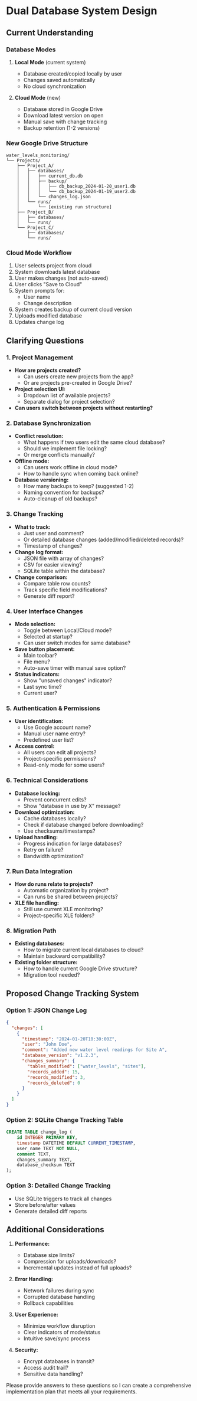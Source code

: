 # Dual Database System Design

## Current Understanding

### Database Modes
1. **Local Mode** (current system)
   - Database created/copied locally by user
   - Changes saved automatically
   - No cloud synchronization

2. **Cloud Mode** (new)
   - Database stored in Google Drive
   - Download latest version on open
   - Manual save with change tracking
   - Backup retention (1-2 versions)

### New Google Drive Structure
```
water_levels_monitoring/
└── Projects/
    ├── Project_A/
    │   ├── databases/
    │   │   ├── current_db.db
    │   │   ├── backup/
    │   │   │   ├── db_backup_2024-01-20_user1.db
    │   │   │   └── db_backup_2024-01-19_user2.db
    │   │   └── changes_log.json
    │   └── runs/
    │       └── [existing run structure]
    ├── Project_B/
    │   ├── databases/
    │   └── runs/
    └── Project_C/
        ├── databases/
        └── runs/
```

### Cloud Mode Workflow
1. User selects project from cloud
2. System downloads latest database
3. User makes changes (not auto-saved)
4. User clicks "Save to Cloud"
5. System prompts for:
   - User name
   - Change description
6. System creates backup of current cloud version
7. Uploads modified database
8. Updates change log

## Clarifying Questions

### 1. Project Management
- **How are projects created?** 
  - Can users create new projects from the app?
  - Or are projects pre-created in Google Drive?
- **Project selection UI:**
  - Dropdown list of available projects?
  - Separate dialog for project selection?
- **Can users switch between projects without restarting?**

### 2. Database Synchronization
- **Conflict resolution:**
  - What happens if two users edit the same cloud database?
  - Should we implement file locking?
  - Or merge conflicts manually?
- **Offline mode:**
  - Can users work offline in cloud mode?
  - How to handle sync when coming back online?
- **Database versioning:**
  - How many backups to keep? (suggested 1-2)
  - Naming convention for backups?
  - Auto-cleanup of old backups?

### 3. Change Tracking
- **What to track:**
  - Just user and comment?
  - Or detailed database changes (added/modified/deleted records)?
  - Timestamp of changes?
- **Change log format:**
  - JSON file with array of changes?
  - CSV for easier viewing?
  - SQLite table within the database?
- **Change comparison:**
  - Compare table row counts?
  - Track specific field modifications?
  - Generate diff report?

### 4. User Interface Changes
- **Mode selection:**
  - Toggle between Local/Cloud mode?
  - Selected at startup?
  - Can user switch modes for same database?
- **Save button placement:**
  - Main toolbar?
  - File menu?
  - Auto-save timer with manual save option?
- **Status indicators:**
  - Show "unsaved changes" indicator?
  - Last sync time?
  - Current user?

### 5. Authentication & Permissions
- **User identification:**
  - Use Google account name?
  - Manual user name entry?
  - Predefined user list?
- **Access control:**
  - All users can edit all projects?
  - Project-specific permissions?
  - Read-only mode for some users?

### 6. Technical Considerations
- **Database locking:**
  - Prevent concurrent edits?
  - Show "database in use by X" message?
- **Download optimization:**
  - Cache databases locally?
  - Check if database changed before downloading?
  - Use checksums/timestamps?
- **Upload handling:**
  - Progress indication for large databases?
  - Retry on failure?
  - Bandwidth optimization?

### 7. Run Data Integration
- **How do runs relate to projects?**
  - Automatic organization by project?
  - Can runs be shared between projects?
- **XLE file handling:**
  - Still use current XLE monitoring?
  - Project-specific XLE folders?

### 8. Migration Path
- **Existing databases:**
  - How to migrate current local databases to cloud?
  - Maintain backward compatibility?
- **Existing folder structure:**
  - How to handle current Google Drive structure?
  - Migration tool needed?

## Proposed Change Tracking System

### Option 1: JSON Change Log
```json
{
  "changes": [
    {
      "timestamp": "2024-01-20T10:30:00Z",
      "user": "John Doe",
      "comment": "Added new water level readings for Site A",
      "database_version": "v1.2.3",
      "changes_summary": {
        "tables_modified": ["water_levels", "sites"],
        "records_added": 15,
        "records_modified": 3,
        "records_deleted": 0
      }
    }
  ]
}
```

### Option 2: SQLite Change Tracking Table
```sql
CREATE TABLE change_log (
    id INTEGER PRIMARY KEY,
    timestamp DATETIME DEFAULT CURRENT_TIMESTAMP,
    user_name TEXT NOT NULL,
    comment TEXT,
    changes_summary TEXT,
    database_checksum TEXT
);
```

### Option 3: Detailed Change Tracking
- Use SQLite triggers to track all changes
- Store before/after values
- Generate detailed diff reports

## Additional Considerations

1. **Performance:**
   - Database size limits?
   - Compression for uploads/downloads?
   - Incremental updates instead of full uploads?

2. **Error Handling:**
   - Network failures during sync
   - Corrupted database handling
   - Rollback capabilities

3. **User Experience:**
   - Minimize workflow disruption
   - Clear indicators of mode/status
   - Intuitive save/sync process

4. **Security:**
   - Encrypt databases in transit?
   - Access audit trail?
   - Sensitive data handling?

Please provide answers to these questions so I can create a comprehensive implementation plan that meets all your requirements.